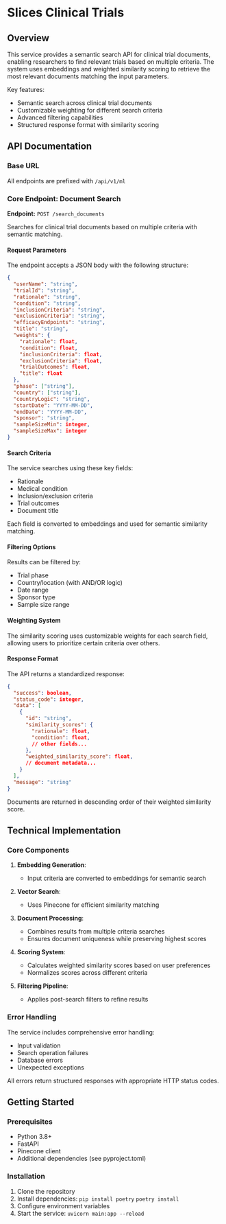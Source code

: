 # Slices Clinical Trials

## Overview

This service provides a semantic search API for clinical trial documents, enabling researchers to find relevant trials based on multiple criteria. The system uses embeddings and weighted similarity scoring to retrieve the most relevant documents matching the input parameters.

Key features:
- Semantic search across clinical trial documents
- Customizable weighting for different search criteria
- Advanced filtering capabilities
- Structured response format with similarity scoring

## API Documentation

### Base URL
All endpoints are prefixed with `/api/v1/ml`

### Core Endpoint: Document Search

**Endpoint:** `POST /search_documents`

Searches for clinical trial documents based on multiple criteria with semantic matching.

#### Request Parameters

The endpoint accepts a JSON body with the following structure:

```json
{
  "userName": "string",
  "trialId": "string",
  "rationale": "string",
  "condition": "string",
  "inclusionCriteria": "string",
  "exclusionCriteria": "string",
  "efficacyEndpoints": "string",
  "title": "string",
  "weights": {
    "rationale": float,
    "condition": float,
    "inclusionCriteria": float,
    "exclusionCriteria": float,
    "trialOutcomes": float,
    "title": float
  },
  "phase": ["string"],
  "country": ["string"],
  "countryLogic": "string",
  "startDate": "YYYY-MM-DD",
  "endDate": "YYYY-MM-DD",
  "sponsor": "string",
  "sampleSizeMin": integer,
  "sampleSizeMax": integer
}
```

#### Search Criteria

The service searches using these key fields:
- Rationale
- Medical condition
- Inclusion/exclusion criteria
- Trial outcomes
- Document title

Each field is converted to embeddings and used for semantic similarity matching.

#### Filtering Options

Results can be filtered by:
- Trial phase
- Country/location (with AND/OR logic)
- Date range
- Sponsor type
- Sample size range

#### Weighting System

The similarity scoring uses customizable weights for each search field, allowing users to prioritize certain criteria over others.

#### Response Format

The API returns a standardized response:

```json
{
  "success": boolean,
  "status_code": integer,
  "data": [
    {
      "id": "string",
      "similarity_scores": {
        "rationale": float,
        "condition": float,
        // other fields...
      },
      "weighted_similarity_score": float,
      // document metadata...
    }
  ],
  "message": "string"
}
```

Documents are returned in descending order of their weighted similarity score.

## Technical Implementation

### Core Components

1. **Embedding Generation**:
   - Input criteria are converted to embeddings for semantic search

2. **Vector Search**:
   - Uses Pinecone for efficient similarity matching

3. **Document Processing**:
   - Combines results from multiple criteria searches
   - Ensures document uniqueness while preserving highest scores

4. **Scoring System**:
   - Calculates weighted similarity scores based on user preferences
   - Normalizes scores across different criteria

5. **Filtering Pipeline**:
   - Applies post-search filters to refine results

### Error Handling

The service includes comprehensive error handling:
- Input validation
- Search operation failures
- Database errors
- Unexpected exceptions

All errors return structured responses with appropriate HTTP status codes.

## Getting Started

### Prerequisites

- Python 3.8+
- FastAPI
- Pinecone client
- Additional dependencies (see pyproject.toml)

### Installation

1. Clone the repository
2. Install dependencies: `pip install poetry` `poetry install`
3. Configure environment variables
4. Start the service: `uvicorn main:app --reload`
